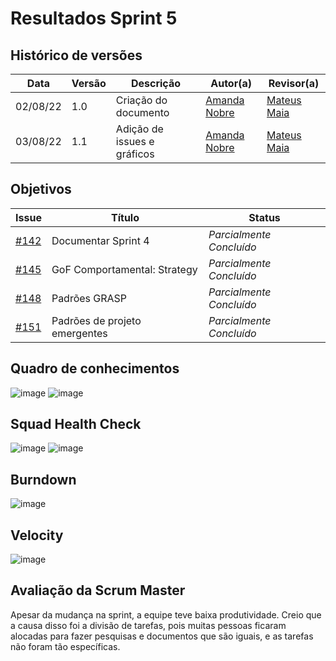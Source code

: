 # Resultados Sprint 5

## Histórico de versões

| Data     | Versão | Descrição                   | Autor(a)                                     | Revisor(a)                                       |
| -------- | ------ | --------------------------- | -------------------------------------------- | ------------------------------------------------ |
| 02/08/22 | 1.0    | Criação do documento        | [Amanda Nobre](https://github.com/AmandaNbr) | [Mateus Maia](https://github.com/mateusmaiamaia) |
| 03/08/22 | 1.1    | Adição de issues e gráficos | [Amanda Nobre](https://github.com/AmandaNbr) | [Mateus Maia](https://github.com/mateusmaiamaia) |

## Objetivos

| Issue                                                                     | Título                        | Status                   |
| ------------------------------------------------------------------------- | ----------------------------- | ------------------------ |
| [#142](https://github.com/UnBArqDsw2022-1/2022.1_G4_FluxoAgil/issues/142) | Documentar Sprint 4           | _Parcialmente Concluído_ |
| [#145](https://github.com/UnBArqDsw2022-1/2022.1_G4_FluxoAgil/issues/145) | GoF Comportamental: Strategy  | _Parcialmente Concluído_ |
| [#148](https://github.com/UnBArqDsw2022-1/2022.1_G4_FluxoAgil/issues/148) | Padrões GRASP                 | _Parcialmente Concluído_ |
| [#151](https://github.com/UnBArqDsw2022-1/2022.1_G4_FluxoAgil/issues/151) | Padrões de projeto emergentes | _Parcialmente Concluído_ |

## Quadro de conhecimentos

![image](https://user-images.githubusercontent.com/44625056/182629185-4422f302-e7e6-4192-be93-306ae3a0fd57.png)
![image](https://user-images.githubusercontent.com/44625056/182629263-0329cb6d-a757-46e5-94c0-3cfe6a5e6fef.png)

## Squad Health Check

![image](https://user-images.githubusercontent.com/44625056/182629400-a780e785-a3d3-4309-bce9-c0472fae6a74.png)
![image](https://user-images.githubusercontent.com/44625056/182629289-b6da09d7-246a-4346-b535-2235d98ff3b5.png) 

## Burndown

![image](https://user-images.githubusercontent.com/44625056/182629685-ab663a5e-0560-4f30-afd0-0c32f05841ba.png)

## Velocity 

![image](https://user-images.githubusercontent.com/44625056/182629773-152e198c-7753-4140-94cc-ec041ef775fc.png)

## Avaliação da Scrum Master

Apesar da mudança na sprint, a equipe teve baixa produtividade. Creio que a causa disso foi a divisão de tarefas, pois muitas pessoas ficaram alocadas para fazer pesquisas e documentos que são iguais, e as tarefas não foram tão específicas.